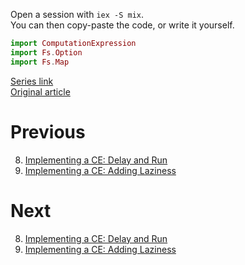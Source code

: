 Open a session with `iex -S mix`.  
You can then copy-paste the code, or write it yourself.  

```elixir
import ComputationExpression
import Fs.Option
import Fs.Map
```

[Series link](README.md)  
[Original article](https://fsharpforfunandprofit.com/posts/computation-expressions-builder-part4/)

# Previous

8.  [Implementing a CE: Delay and Run](08-implementing-a-ce-delay-and-run.md)
10. [Implementing a CE: Adding Laziness](10-implementing-a-ce-adding-laziness.md)

# Next

8.  [Implementing a CE: Delay and Run](08-implementing-a-ce-delay-and-run.md)
10. [Implementing a CE: Adding Laziness](10-implementing-a-ce-adding-laziness.md)
